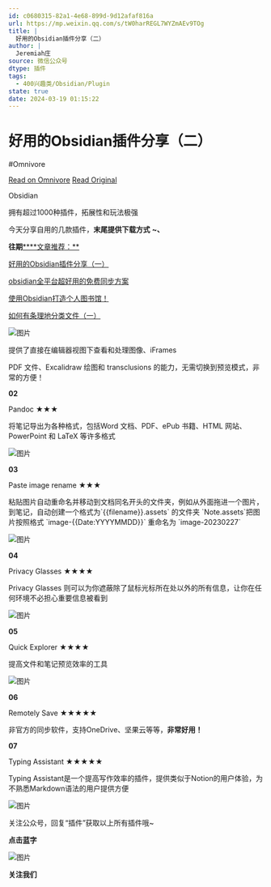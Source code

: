```yaml
---
id: c0680315-82a1-4e68-899d-9d12afaf816a
url: https://mp.weixin.qq.com/s/tW0harREGL7WYZmAEv9TOg
title: |
  好用的Obsidian插件分享（二）
author: |
  Jeremiah庄
source: 微信公众号
dtype: 插件
tags:
  - 400兴趣类/Obsidian/Plugin
state: true
date: 2024-03-19 01:15:22
---
```



# 好用的Obsidian插件分享（二）
#Omnivore

[Read on Omnivore](https://omnivore.app/me/https-mp-weixin-qq-com-s-t-w-0-har-regl-7-wy-zm-a-ev-9-t-og-18e528f74ba)
[Read Original](https://mp.weixin.qq.com/s/tW0harREGL7WYZmAEv9TOg)

Obsidian  

拥有超过1000种插件，拓展性和玩法极强

今天分享自用的几款插件，**末尾提供下载方式** **\~、**

**往期**[****文章推荐：**](http://mp.weixin.qq.com/s?%5F%5Fbiz=MzI4MjQ2NDYzMA==&mid=2247484496&idx=1&sn=d335e9364126cc2bbfbb8cfd8d256fc9&chksm=eb98dc49dcef555f6a3c53df84770c046451ff389e1dba57d7dad43da2b11012cb19bb0bde0f&scene=21#wechat%5Fredirect)

[好用的Obsidian插件分享（一）](http://mp.weixin.qq.com/s?%5F%5Fbiz=MzI4MjQ2NDYzMA==&mid=2247484496&idx=1&sn=d335e9364126cc2bbfbb8cfd8d256fc9&chksm=eb98dc49dcef555f6a3c53df84770c046451ff389e1dba57d7dad43da2b11012cb19bb0bde0f&scene=21#wechat%5Fredirect)

[obsidian全平台超好用的免费同步方案](http://mp.weixin.qq.com/s?%5F%5Fbiz=MzI4MjQ2NDYzMA==&mid=2247484443&idx=1&sn=59b5989d5d292a5138af1463d42422df&chksm=eb98dc02dcef551436dec047a8141bbc169903cea2823a281337a02ed68d747e26f2f1005f4f&scene=21#wechat%5Fredirect)

[使用Obsidian打造个人图书馆！](http://mp.weixin.qq.com/s?%5F%5Fbiz=MzI4MjQ2NDYzMA==&mid=2247484480&idx=1&sn=7e95bc076878f78ec05c802d8c5c29da&chksm=eb98dc59dcef554f552ab6e05a2304dded0586e3f8d8b7f72d7a2d80b6a66951c47ab947b208&scene=21#wechat%5Fredirect)

[如何有条理地分类文件（一）](http://mp.weixin.qq.com/s?%5F%5Fbiz=MzI4MjQ2NDYzMA==&mid=2247484501&idx=1&sn=05384ab37aefc1c774d8a5713aee70dc&chksm=eb98dc4cdcef555a65e63e63c89b49923c1256efe9e08e3eb6622484ad350d1f722f75345d7d&scene=21#wechat%5Fredirect)

![图片](https://proxy-prod.omnivore-image-cache.app/0x0,slHx6WuvHP8EQmDppIZ3jLHJZMTq-pVAMubIYqnBtxZk/https://mmbiz.qpic.cn/sz_mmbiz_png/JVpe4MkmZJ6mIHSwAQeoK13qQMlFZF58rKicYyjUicMBsOSiaH9ooAl8SB8B4tG3dc6PiamRUOUKnccVibpiaUNz4qQw/640?wx_fmt=png&from=appmsg)

提供了直接在编辑器视图下查看和处理图像、iFrames

PDF 文件、Excalidraw 绘图和 transclusions 的能力，无需切换到预览模式，非常的方便！

**02**

Pandoc ★★★

将笔记导出为各种格式，包括Word 文档、PDF、ePub 书籍、HTML 网站、PowerPoint 和 LaTeX 等许多格式

![图片](https://proxy-prod.omnivore-image-cache.app/0x0,s9VkK0FoqlGYdtCh5S6Ke6JYmesAO7amvkVYwK-OQD60/https://mmbiz.qpic.cn/sz_mmbiz_png/JVpe4MkmZJ6mIHSwAQeoK13qQMlFZF58iah8tBDl82Ko4mNQONrUqialePRPGGDC1jwfrYHAyTBAAZ28S9e3WaKQ/640?wx_fmt=png&from=appmsg)

**03**

Paste image rename ★★★

粘贴图片自动重命名并移动到文档同名开头的文件夹，例如从外面拖进一个图片，到笔记，自动创建一个格式为\`{{filename}}.assets\` 的文件夹 \`Note.assets\`把图片按照格式 \`image-{{Date:YYYYMMDD}}\` 重命名为 \`image-20230227\`

![图片](https://proxy-prod.omnivore-image-cache.app/0x0,sWDxtdLAJzbpRngVnIA3CstKtdADgKjyRw887R765Ux8/https://mmbiz.qpic.cn/sz_mmbiz_png/JVpe4MkmZJ6mIHSwAQeoK13qQMlFZF58HKoqlKoQl3QSDglOnuvvxU5xkZ6f1aR0BiavhkOq3sBxbicnsicIibJ1zg/640?wx_fmt=png&from=appmsg)

**04**

Privacy Glasses ★★★★

Privacy Glasses 则可以为你遮蔽除了鼠标光标所在处以外的所有信息，让你在任何环境不必担心重要信息被看到

![图片](https://proxy-prod.omnivore-image-cache.app/0x0,sC1kPiAOXoV_nRNTrpO5xH3PnIUsTniblhxdArZS4ucY/https://mmbiz.qpic.cn/sz_mmbiz_png/JVpe4MkmZJ6mIHSwAQeoK13qQMlFZF585VUiaPC1q6xyJleicr850mvhelXQFpneeWvLRrTYkArfAXibibYj8icH0Gg/640?wx_fmt=png&from=appmsg)

**05**

Quick Explorer ★★★★

提高文件和笔记预览效率的工具

![图片](https://proxy-prod.omnivore-image-cache.app/0x0,syjoQRLH49jJUpMi0mri5dlbaveIcnsL_sWooR--hVBM/https://mmbiz.qpic.cn/sz_mmbiz_png/JVpe4MkmZJ6mIHSwAQeoK13qQMlFZF58AZ5wStmW5FGST5PIUaRkCvWC8wOPbQHe9fnzFa0tUH07ibvZlL1xISQ/640?wx_fmt=png&from=appmsg)

**06**

Remotely Save ★★★★★

非官方的同步软件，支持OneDrive、坚果云等等，**非常好用！**

**07**

Typing Assistant ★★★★★

Typing Assistant是一个提高写作效率的插件，提供类似于Notion的用户体验，为不熟悉Markdown语法的用户提供方便

![图片](https://proxy-prod.omnivore-image-cache.app/0x0,sJB4E3NMs6L5re6QITlL-DU0k4C7mleJMC6feeL-7bII/https://mmbiz.qpic.cn/sz_mmbiz_png/JVpe4MkmZJ6mIHSwAQeoK13qQMlFZF58FAfg2GAWJa2AxyXe10MUTq2HqicY0X4vX6QGYzP12Xekka833CPHhPQ/640?wx_fmt=png&from=appmsg)

关注公众号，回复“插件”获取以上所有插件哦\~

**点击蓝字**

![图片](https://proxy-prod.omnivore-image-cache.app/0x0,sNzMy__J4g7U_0GHhw9A0X0d9giIaIav-HxW-JO26h08/https://mmbiz.qpic.cn/sz_mmbiz_png/JVpe4MkmZJ6mIHSwAQeoK13qQMlFZF58KUmichkCQ3epRRb3SibIyrsMLubsp6rxguzkrVjqxepG3Viavwibx3r2nA/640?wx_fmt=png&from=appmsg)

**关注我们**



